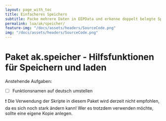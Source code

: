 ```yaml
---
layout: page_with_toc
title: Einfacheres Speichern
subtitle: Packe mehrere Daten in EEPData und erkenne doppelt belegte Speicher-IDs.
permalink: lua/ak/speicher/
feature-img: "/docs/assets/headers/SourceCode.png"
img: "/docs/assets/headers/SourceCode.png"
---
```


# Paket ak.speicher - Hilfsfunktionen für Speichern und laden

Anstehende Aufgaben:
* [ ] Funktionsnamen auf deutsch umstellen

❗ Die Verwendung der Skripte in diesem Paket wird derzeit nicht empfohlen, da es sich noch stark ändern kann! Wer es trotzdem verwenden möchte, sollte eine eigene Kopie anlegen.
